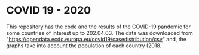 # COVID 19 - 2020
This repository has the code and the results of the COVID-19 pandemic for some countries of interest up to 202.04.03. The data was downloaded from "https://opendata.ecdc.europa.eu/covid19/casedistribution/csv" and, the graphs take into account the population of each country (2018.

